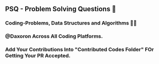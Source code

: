 ## PSQ -  Problem Solving Questions 🚀
### Coding-Problems, Data Structures and Algorithms 👨‍💻
### @Daxoron Across All Coding Platforms.
### Add Your Contributions Into "Contributed Codes Folder" FOr Getting Your PR Accepted.
